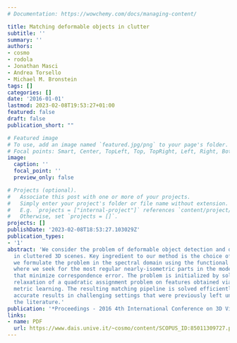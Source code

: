 ```yaml
---
# Documentation: https://wowchemy.com/docs/managing-content/

title: Matching deformable objects in clutter
subtitle: ''
summary: ''
authors:
- cosmo
- rodola
- Jonathan Masci
- Andrea Torsello
- Michael M. Bronstein
tags: []
categories: []
date: '2016-01-01'
lastmod: 2023-02-08T19:53:27+01:00
featured: false
draft: false
publication_short: ""

# Featured image
# To use, add an image named `featured.jpg/png` to your page's folder.
# Focal points: Smart, Center, TopLeft, Top, TopRight, Left, Right, BottomLeft, Bottom, BottomRight.
image:
  caption: ''
  focal_point: ''
  preview_only: false

# Projects (optional).
#   Associate this post with one or more of your projects.
#   Simply enter your project's folder or file name without extension.
#   E.g. `projects = ["internal-project"]` references `content/project/deep-learning/index.md`.
#   Otherwise, set `projects = []`.
projects: []
publishDate: '2023-02-08T18:53:27.103029Z'
publication_types:
- '1'
abstract: 'We consider the problem of deformable object detection and dense correspondence
  in cluttered 3D scenes. Key ingredient to our method is the choice of representation:
  we formulate the problem in the spectral domain using the functional maps framework,
  where we seek for the most regular nearly-isometric parts in the model and the scene
  that minimize correspondence error. The problem is initialized by solving a sparse
  relaxation of a quadratic assignment problem on features obtained via data-driven
  metric learning. The resulting matching pipeline is solved efficiently, and yields
  accurate results in challenging settings that were previously left unexplored in
  the literature.'
publication: '*Proceedings - 2016 4th International Conference on 3D Vision, 3DV 2016*'
links:
- name: PDF
  url: https://www.dais.unive.it/~cosmo/content/SCOPUS_ID:85011309727.pdf
---
```

